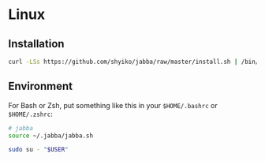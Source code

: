 # Linux

## Installation

```sh
curl -LSs https://github.com/shyiko/jabba/raw/master/install.sh | /bin/bash
```

## Environment

For Bash or Zsh, put something like this in your `$HOME/.bashrc` or `$HOME/.zshrc`:

```sh
# jabba
source ~/.jabba/jabba.sh
```

```sh
sudo su - "$USER"
```
